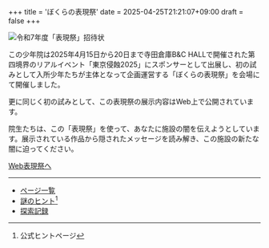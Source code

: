 +++
title = 'ぼくらの表現祭'
date = 2025-04-25T21:21:07+09:00
draft = false
+++

![令和7年度「表現祭」招待状](/img/hyogensai/invitation.png)

この少年院は2025年4月15日から20日まで寺田倉庫B&C HALLで開催された第四境界のリアルイベント「東京侵蝕2025」にスポンサーとして出展し、初の試みとして入所少年たちが主体となって企画運営する「ぼくらの表現祭」を会場にて開催しました。

更に同じく初の試みとして、この表現祭の展示内容はWeb上で公開されています。

院生たちは、この「表現祭」を使って、あなたに施設の闇を伝えようとしています。展示されている作品から隠されたメッセージを読み解き、この施設の新たな闇に迫ってください。

[Web表現祭へ](https://kagamino-jrep.net/webhyogensai2025/)

---

* [ページ一覧](list/)
* [謎のヒント](https://shop.daiyonkyokai.net/pages/4yngkjwfxale5w)[^1]
* [探索記録](memo/)

[^1]: 公式ヒントページ
